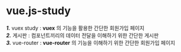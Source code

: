# vue.js-study

***1.*** vuex study : **vuex** 의 기능을 활용한 간단한 회원가입 페이지  
***2.*** 게시판 : 컴포넌트끼리의 데이터 전달을 이해하기 위한 간단한 게시판  
***3.*** vue-router : **vue-router** 의 기능을 이해하기 위한 간단한 회원가입 페이지  
